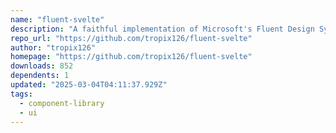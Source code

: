 ```yaml
---
name: "fluent-svelte"
description: "A faithful implementation of Microsoft's Fluent Design System in Svelte."
repo_url: "https://github.com/tropix126/fluent-svelte"
author: "tropix126"
homepage: "https://github.com/tropix126/fluent-svelte"
downloads: 852
dependents: 1
updated: "2025-03-04T04:11:37.929Z"
tags: 
  - component-library
  - ui
---
```

